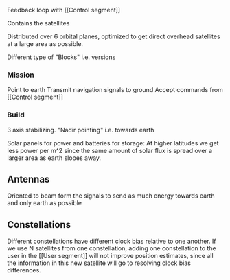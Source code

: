 Feedback loop with [[Control segment]]

Contains the satellites

Distributed over 6 orbital planes, optimized to get direct overhead satellites at a large area as possible.

Different type of "Blocks" i.e. versions


### Mission

Point to earth
Transmit navigation signals to ground
Accept commands from [[Control segment]]

### Build

3 axis stabilizing.  "Nadir pointing" i.e. towards earth

Solar panels for power and batteries for storage:
At higher latitudes we get less power per m^2 since the same amount of solar flux is spread over a larger area as earth slopes away.

## Antennas

Oriented to beam form the signals to send as much energy towards earth and only earth as possible

## Constellations
Different constellations have different clock bias relative to one another. If we use N satellites from one constellation, adding one constellation to the user in the [[User segment]] will not improve position estimates, since all the information in this new satellite will go to resolving clock bias differences.